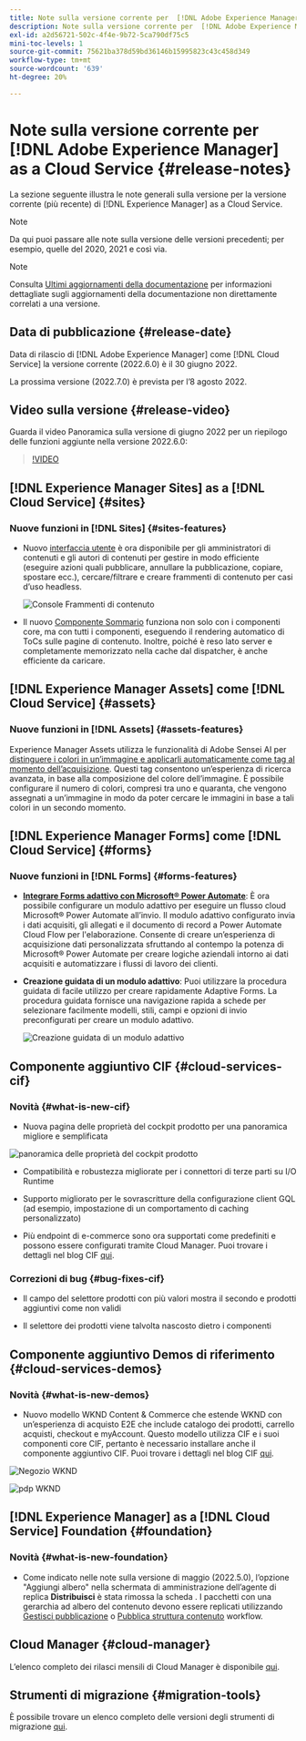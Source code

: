 ```yaml
---
title: Note sulla versione corrente per  [!DNL Adobe Experience Manager]  as a Cloud Service.
description: Note sulla versione corrente per  [!DNL Adobe Experience Manager]  as a Cloud Service.
exl-id: a2d56721-502c-4f4e-9b72-5ca790df75c5
mini-toc-levels: 1
source-git-commit: 75621ba378d59bd36146b15995823c43c458d349
workflow-type: tm+mt
source-wordcount: '639'
ht-degree: 20%

---
```



# Note sulla versione corrente per [!DNL Adobe Experience Manager] as a Cloud Service {#release-notes}

La sezione seguente illustra le note generali sulla versione per la versione corrente (più recente) di [!DNL Experience Manager] as a Cloud Service.

>[!NOTE]
>
>Da qui puoi passare alle note sulla versione delle versioni precedenti; per esempio, quelle del 2020, 2021 e così via.

>[!NOTE]
>
>Consulta [Ultimi aggiornamenti della documentazione](https://experienceleague.adobe.com/docs/experience-manager-release-information/aem-release-updates/doc-updates/documentation-updates.html?lang=it) per informazioni dettagliate sugli aggiornamenti della documentazione non direttamente correlati a una versione.

## Data di pubblicazione {#release-date}

Data di rilascio di [!DNL Adobe Experience Manager] come [!DNL Cloud Service] la versione corrente (2022.6.0) è il 30 giugno 2022.

La prossima versione (2022.7.0) è prevista per l’8 agosto 2022.

## Video sulla versione {#release-video}

Guarda il video Panoramica sulla versione di giugno 2022 per un riepilogo delle funzioni aggiunte nella versione 2022.6.0:

>[!VIDEO](https://video.tv.adobe.com/v/344308/?quality=12)

## [!DNL Experience Manager Sites] as a [!DNL Cloud Service] {#sites}

### Nuove funzioni in [!DNL Sites] {#sites-features}

* Nuovo [interfaccia utente](/help/sites-cloud/administering/content-fragments/content-fragments-console.md) è ora disponibile per gli amministratori di contenuti e gli autori di contenuti per gestire in modo efficiente (eseguire azioni quali pubblicare, annullare la pubblicazione, copiare, spostare ecc.), cercare/filtrare e creare frammenti di contenuto per casi d’uso headless.

   ![Console Frammenti di contenuto](/help/release-notes/assets/cf-ui.png)

* Il nuovo [Componente Sommario](https://experienceleague.adobe.com/docs/experience-manager-core-components/using/components/tableofcontents.html) funziona non solo con i componenti core, ma con tutti i componenti, eseguendo il rendering automatico di ToCs sulle pagine di contenuto. Inoltre, poiché è reso lato server e completamente memorizzato nella cache dal dispatcher, è anche efficiente da caricare.

## [!DNL Experience Manager Assets] come [!DNL Cloud Service] {#assets}

### Nuove funzioni in [!DNL Assets] {#assets-features}

Experience Manager Assets utilizza le funzionalità di Adobe Sensei AI per [distinguere i colori in un’immagine e applicarli automaticamente come tag al momento dell’acquisizione](../../assets/color-tag-images.md). Questi tag consentono un’esperienza di ricerca avanzata, in base alla composizione del colore dell’immagine. È possibile configurare il numero di colori, compresi tra uno e quaranta, che vengono assegnati a un’immagine in modo da poter cercare le immagini in base a tali colori in un secondo momento.

## [!DNL Experience Manager Forms] come [!DNL Cloud Service] {#forms}

### Nuove funzioni in [!DNL Forms] {#forms-features}

* **[Integrare Forms adattivo con Microsoft® Power Automate](/help/forms/forms-microsoft-power-automate-integration.md)**: È ora possibile configurare un modulo adattivo per eseguire un flusso cloud Microsoft® Power Automate all’invio. Il modulo adattivo configurato invia i dati acquisiti, gli allegati e il documento di record a Power Automate Cloud Flow per l&#39;elaborazione. Consente di creare un’esperienza di acquisizione dati personalizzata sfruttando al contempo la potenza di Microsoft® Power Automate per creare logiche aziendali intorno ai dati acquisiti e automatizzare i flussi di lavoro dei clienti.

* **Creazione guidata di un modulo adattivo**: Puoi utilizzare la procedura guidata di facile utilizzo per creare rapidamente Adaptive Forms. La procedura guidata fornisce una navigazione rapida a schede per selezionare facilmente modelli, stili, campi e opzioni di invio preconfigurati per creare un modulo adattivo.

   ![Creazione guidata di un modulo adattivo](/help/release-notes/assets/wizard.png)

## Componente aggiuntivo CIF {#cloud-services-cif}

### Novità {#what-is-new-cif}

* Nuova pagina delle proprietà del cockpit prodotto per una panoramica migliore e semplificata

![panoramica delle proprietà del cockpit prodotto](/help/assets/CIF/product_cockpit_properties_overview.png)

* Compatibilità e robustezza migliorate per i connettori di terze parti su I/O Runtime

* Supporto migliorato per le sovrascritture della configurazione client GQL (ad esempio, impostazione di un comportamento di caching personalizzato)

* Più endpoint di e-commerce sono ora supportati come predefiniti e possono essere configurati tramite Cloud Manager. Puoi trovare i dettagli nel blog CIF [qui](https://medium.com/adobetech/use-aem-as-a-cloud-service-with-multiple-adobe-commerce-systems-9295612a9554).


### Correzioni di bug {#bug-fixes-cif}

* Il campo del selettore prodotti con più valori mostra il secondo e prodotti aggiuntivi come non validi

* Il selettore dei prodotti viene talvolta nascosto dietro i componenti

## Componente aggiuntivo Demos di riferimento {#cloud-services-demos}

### Novità {#what-is-new-demos}

* Nuovo modello WKND Content &amp; Commerce che estende WKND con un’esperienza di acquisto E2E che include catalogo dei prodotti, carrello acquisti, checkout e myAccount. Questo modello utilizza CIF e i suoi componenti core CIF, pertanto è necessario installare anche il componente aggiuntivo CIF. Puoi trovare i dettagli nel blog CIF [qui](https://medium.com/adobetech/learn-how-to-create-a-shoppable-experience-with-the-new-wknd-reference-site-and-cif-b3b2c161f67e).

![Negozio WKND](/help/assets/CIF/wknd_shop.png)

![pdp WKND](/help/assets/CIF/wknd_pdp.png)

## [!DNL Experience Manager] as a [!DNL Cloud Service] Foundation {#foundation}

### Novità {#what-is-new-foundation}

* Come indicato nelle note sulla versione di maggio (2022.5.0), l’opzione &quot;Aggiungi albero&quot; nella schermata di amministrazione dell’agente di replica **Distribuisci** è stata rimossa la scheda . I pacchetti con una gerarchia ad albero del contenuto devono essere replicati utilizzando [Gestisci pubblicazione](/help/operations/replication.md#manage-publication) o [Pubblica struttura contenuto](/help/operations/replication.md#manage-publication#publish-content-tree-workflow) workflow.

## Cloud Manager {#cloud-manager}

L’elenco completo dei rilasci mensili di Cloud Manager è disponibile [qui](/help/implementing/cloud-manager/release-notes-cloud-manager/release-notes-cm-current.md).

## Strumenti di migrazione {#migration-tools}

È possibile trovare un elenco completo delle versioni degli strumenti di migrazione [qui](/help/journey-migration/release-notes/release-notes-migration-tools-current.md).
